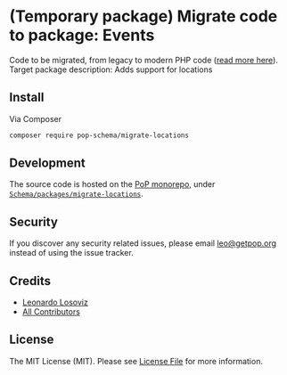 # (Temporary package) Migrate code to package: Events

Code to be migrated, from legacy to modern PHP code ([read more here](https://github.com/leoloso/PoP#codebase-migration)). Target package description:  Adds support for locations

## Install

Via Composer

``` bash
composer require pop-schema/migrate-locations
```

## Development

The source code is hosted on the [PoP monorepo](https://github.com/leoloso/PoP), under [`Schema/packages/migrate-locations`](https://github.com/leoloso/PoP/tree/master/layers/Schema/packages/migrate-locations).

## Security

If you discover any security related issues, please email leo@getpop.org instead of using the issue tracker.

## Credits

- [Leonardo Losoviz][link-author]
- [All Contributors][link-contributors]

## License

The MIT License (MIT). Please see [License File](LICENSE.md) for more information.

[ico-version]: https://img.shields.io/packagist/v/pop-schema/locations.svg?style=flat-square
[ico-license]: https://img.shields.io/badge/license-MIT-brightgreen.svg?style=flat-square
[ico-travis]: https://img.shields.io/travis/pop-schema/locations/master.svg?style=flat-square
[ico-scrutinizer]: https://img.shields.io/scrutinizer/coverage/g/pop-schema/locations.svg?style=flat-square
[ico-code-quality]: https://img.shields.io/scrutinizer/g/pop-schema/locations.svg?style=flat-square
[ico-downloads]: https://img.shields.io/packagist/dt/pop-schema/locations.svg?style=flat-square

[link-packagist]: https://packagist.org/packages/pop-schema/locations
[link-travis]: https://travis-ci.org/pop-schema/locations
[link-scrutinizer]: https://scrutinizer-ci.com/g/pop-schema/locations/code-structure
[link-code-quality]: https://scrutinizer-ci.com/g/pop-schema/locations
[link-downloads]: https://packagist.org/packages/pop-schema/locations
[link-author]: https://github.com/leoloso
[link-contributors]: ../../../../../../contributors
